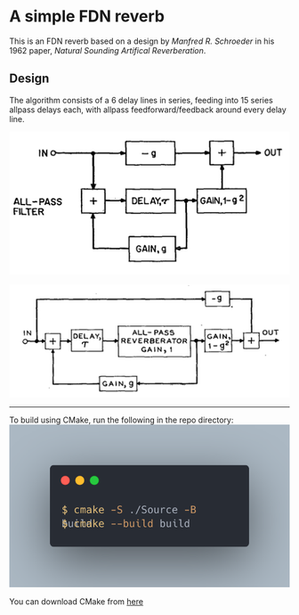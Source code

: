 # A simple FDN reverb

This is an FDN reverb based on a design by *Manfred R. Schroeder* in his 1962 paper, *Natural Sounding Artifical Reverberation*.


## Design

The algorithm consists of a 6 delay lines in series, feeding into 15 series allpass delays each, with allpass feedforward/feedback around every delay line.

![Single Delay Line](./readme_assets/delayLine.png)

![Nested all-pass delay series](./readme_assets/nestedDelayLines.png)

___

To build using CMake, run the following in the repo directory:
![CMake build from command line](./readme_assets/carbon.png)

You can download CMake from [here](https://cmake.org/download/)
